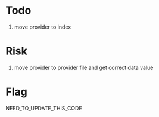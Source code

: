 # Todo
1. move provider to index

# Risk
1. move provider to provider file and get correct data value

# Flag
NEED_TO_UPDATE_THIS_CODE